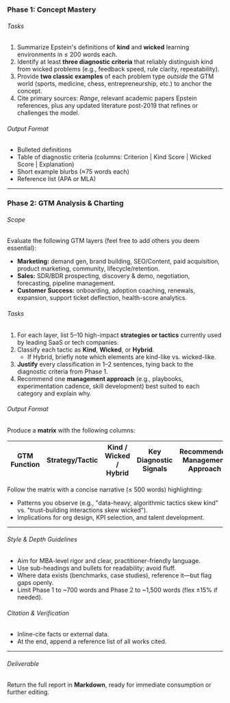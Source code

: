 ### Phase 1: Concept Mastery

###### Tasks

1. Summarize Epstein's definitions of **kind** and **wicked** learning environments in ≤ 200 words each.
2. Identify at least **three diagnostic criteria** that reliably distinguish kind from wicked problems (e.g., feedback speed, rule clarity, repeatability).
3. Provide **two classic examples** of each problem type _outside_ the GTM world (sports, medicine, chess, entrepreneurship, etc.) to anchor the concept.
4. Cite primary sources: _Range_, relevant academic papers Epstein references, plus any updated literature post-2019 that refines or challenges the model.

###### Output Format

- Bulleted definitions
- Table of diagnostic criteria (columns: Criterion | Kind Score | Wicked Score | Explanation)
- Short example blurbs (≈75 words each)
- Reference list (APA or MLA)

---

### Phase 2: GTM Analysis & Charting

###### Scope

Evaluate the following GTM layers (feel free to add others you deem essential):

- **Marketing:** demand gen, brand building, SEO/Content, paid acquisition, product marketing, community, lifecycle/retention.
- **Sales:** SDR/BDR prospecting, discovery & demo, negotiation, forecasting, pipeline management.
- **Customer Success:** onboarding, adoption coaching, renewals, expansion, support ticket deflection, health-score analytics.

###### Tasks

1. For each layer, list 5–10 high-impact **strategies or tactics** currently used by leading SaaS or tech companies.
2. Classify each tactic as **Kind**, **Wicked**, or **Hybrid**.
    - If Hybrid, briefly note which elements are kind-like vs. wicked-like.
3. **Justify** every classification in 1–2 sentences, tying back to the diagnostic criteria from Phase 1.
4. Recommend one **management approach** (e.g., playbooks, experimentation cadence, skill development) best suited to each category and explain why.

###### Output Format

Produce a **matrix** with the following columns:

|GTM Function|Strategy/Tactic|Kind / Wicked / Hybrid|Key Diagnostic Signals|Recommended Management Approach|
|---|---|---|---|---|

Follow the matrix with a concise narrative (≤ 500 words) highlighting:

- Patterns you observe (e.g., "data-heavy, algorithmic tactics skew kind" vs. "trust-building interactions skew wicked").
- Implications for org design, KPI selection, and talent development.

---

###### Style & Depth Guidelines

- Aim for MBA-level rigor and clear, practitioner-friendly language.
- Use sub-headings and bullets for readability; avoid fluff.
- Where data exists (benchmarks, case studies), reference it—but flag gaps openly.
- Limit Phase 1 to ~700 words and Phase 2 to ~1,500 words (flex ±15% if needed).

###### Citation & Verification

- Inline-cite facts or external data.
- At the end, append a reference list of all works cited.

---

###### Deliverable

Return the full report in **Markdown**, ready for immediate consumption or further editing.